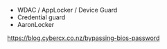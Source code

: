 - WDAC / AppLocker / Device Guard
- Credential guard
- AaronLocker

https://blog.cybercx.co.nz/bypassing-bios-password